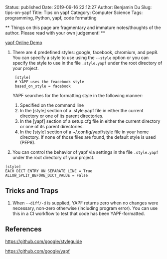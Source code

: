 Status: published
Date: 2019-09-16 22:12:27
Author: Benjamin Du
Slug: tips-on-yapf
Title: Tips on yapf
Category: Computer Science
Tags: programming, Python, yapf, code formatting

**
Things on this page are fragmentary and immature notes/thoughts of the author.
Please read with your own judgement!
**


[yapf Online Demo](https://yapf.now.sh/)


1. There are 4 predefined styles: google, facebook, chromium, and pep8.
    You can specify a style to use using the `--style` option 
    or you can specify the style to use in the file `.style.yapf` under the root directory of your project.

        [style]
        # YAPF uses the feacebook style
        based_on_style = facebook

    YAPF searches for the formatting style in the following manner:
    1. Specified on the command line
    2. In the [style] section of a .style.yapf file in either the current directory or one of its parent directories.
    3. In the [yapf] section of a setup.cfg file in either the current directory or one of its parent directories.
    4. In the [style] section of a ~/.config/yapf/style file in your home directory.
    If none of those files are found, the default style is used (PEP8).

2. You can control the behavior of yapf via settings in the file `.style.yapf` under the root directory of your project.

```
[style]
EACH_DICT_ENTRY_ON_SEPARATE_LINE = True
ALLOW_SPLIT_BEFORE_DICT_VALUE = False
```

## Tricks and Traps

1. When `--diff/-d` is supplied, YAPF returns zero when no changes were necessary, 
  non-zero otherwise (including program error).
  You can use this in a CI workflow to test that code has been YAPF-formatted.

## References

https://github.com/google/styleguide

https://github.com/google/yapf

